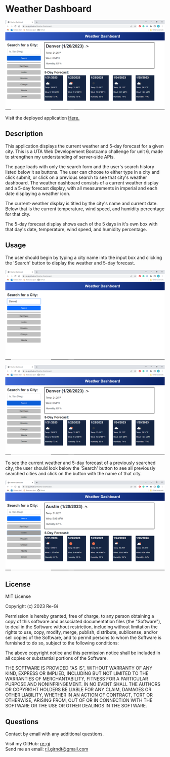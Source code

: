 # Weather Dashboard
![Screenshot of deployed webpage.](./assets/images/WDDenver.png)

Visit the deployed application [Here.](https://re-gi.github.io/UTA_Weather-Dashboard/)

## Description
This application displays the current weather and 5-day forecast for a given city. This is a UTA Web Developement Bootcamp challenge for unit 6, made to strengthen my understanding of server-side APIs.

The page loads with only the search form and the user's search history listed below it as buttons. The user can choose to either type in a city and click submit, or click on a previous search to see that city's weather dashboard. The weather dashboard consists of a current weather display and a 5-day forecast display, with all measurements in imperial and each date displaying a weather icon.

The current-weather display is titled by the city's name and current date. Below that is the current temperature, wind speed, and humidity percentage for that city.

The 5-day forecast display shows each of the 5 days in it's own box with that day's date, temperature, wind speed, and humidity percentage.

## Usage
The user should begin by typing a city name into the input box and clicking the 'Search' button to display the weather and 5-day forecast.

![Screenshot of deployed webpage.](./assets/images/WDStartTyping.png)

![Screenshot of deployed webpage.](./assets/images/WDDenver.png)

To see the current weather and 5-day forecast of a previously searched city, the user should look below the 'Search' button to see all previously searched cities and click on the button with the name of that city.

![Screenshot of deployed webpage.](./assets/images/WDAustin.png)

## License 
MIT License

Copyright (c) 2023 Re-Gi

Permission is hereby granted, free of charge, to any person obtaining a copy
of this software and associated documentation files (the "Software"), to deal
in the Software without restriction, including without limitation the rights
to use, copy, modify, merge, publish, distribute, sublicense, and/or sell
copies of the Software, and to permit persons to whom the Software is
furnished to do so, subject to the following conditions:

The above copyright notice and this permission notice shall be included in all
copies or substantial portions of the Software.

THE SOFTWARE IS PROVIDED "AS IS", WITHOUT WARRANTY OF ANY KIND, EXPRESS OR
IMPLIED, INCLUDING BUT NOT LIMITED TO THE WARRANTIES OF MERCHANTABILITY,
FITNESS FOR A PARTICULAR PURPOSE AND NONINFRINGEMENT. IN NO EVENT SHALL THE
AUTHORS OR COPYRIGHT HOLDERS BE LIABLE FOR ANY CLAIM, DAMAGES OR OTHER
LIABILITY, WHETHER IN AN ACTION OF CONTRACT, TORT OR OTHERWISE, ARISING FROM,
OUT OF OR IN CONNECTION WITH THE SOFTWARE OR THE USE OR OTHER DEALINGS IN THE
SOFTWARE.


## Questions
Contact by email with any additional questions.

Visit my GitHub: [re-gi](https://github.com/re-gi)  
Send me an email: r.l.girndt@gmail.com
